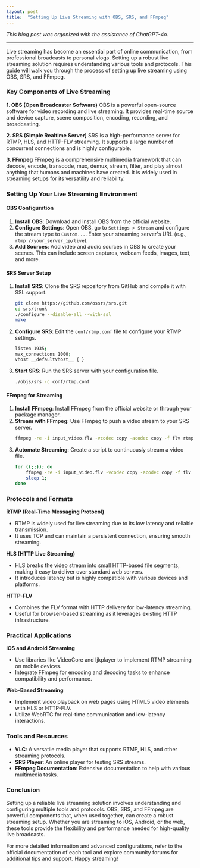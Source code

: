 ```yaml
---
layout: post
title:  "Setting Up Live Streaming with OBS, SRS, and FFmpeg"
---
```


*This blog post was organized with the assistance of ChatGPT-4o.*

---

Live streaming has become an essential part of online communication, from professional broadcasts to personal vlogs. Setting up a robust live streaming solution requires understanding various tools and protocols. This guide will walk you through the process of setting up live streaming using OBS, SRS, and FFmpeg.

### Key Components of Live Streaming

**1. OBS (Open Broadcaster Software)**
OBS is a powerful open-source software for video recording and live streaming. It provides real-time source and device capture, scene composition, encoding, recording, and broadcasting.

**2. SRS (Simple Realtime Server)**
SRS is a high-performance server for RTMP, HLS, and HTTP-FLV streaming. It supports a large number of concurrent connections and is highly configurable.

**3. FFmpeg**
FFmpeg is a comprehensive multimedia framework that can decode, encode, transcode, mux, demux, stream, filter, and play almost anything that humans and machines have created. It is widely used in streaming setups for its versatility and reliability.

### Setting Up Your Live Streaming Environment

#### OBS Configuration

1. **Install OBS**: Download and install OBS from the official website.
2. **Configure Settings**: Open OBS, go to `Settings > Stream` and configure the stream type to `Custom...`. Enter your streaming server's URL (e.g., `rtmp://your_server_ip/live`).
3. **Add Sources**: Add video and audio sources in OBS to create your scenes. This can include screen captures, webcam feeds, images, text, and more.

#### SRS Server Setup

1. **Install SRS**: Clone the SRS repository from GitHub and compile it with SSL support.
    ```sh
    git clone https://github.com/ossrs/srs.git
    cd srs/trunk
    ./configure --disable-all --with-ssl
    make
    ```
2. **Configure SRS**: Edit the `conf/rtmp.conf` file to configure your RTMP settings.
    ```sh
    listen 1935;
    max_connections 1000;
    vhost __defaultVhost__ { }
    ```
3. **Start SRS**: Run the SRS server with your configuration file.
    ```sh
    ./objs/srs -c conf/rtmp.conf
    ```

#### FFmpeg for Streaming

1. **Install FFmpeg**: Install FFmpeg from the official website or through your package manager.
2. **Stream with FFmpeg**: Use FFmpeg to push a video stream to your SRS server.
    ```sh
    ffmpeg -re -i input_video.flv -vcodec copy -acodec copy -f flv rtmp://your_server_ip/live/stream_key
    ```
3. **Automate Streaming**: Create a script to continuously stream a video file.
    ```sh
    for ((;;)); do 
        ffmpeg -re -i input_video.flv -vcodec copy -acodec copy -f flv rtmp://your_server_ip/live/stream_key;
        sleep 1;
    done
    ```

### Protocols and Formats

**RTMP (Real-Time Messaging Protocol)**
- RTMP is widely used for live streaming due to its low latency and reliable transmission.
- It uses TCP and can maintain a persistent connection, ensuring smooth streaming.

**HLS (HTTP Live Streaming)**
- HLS breaks the video stream into small HTTP-based file segments, making it easy to deliver over standard web servers.
- It introduces latency but is highly compatible with various devices and platforms.

**HTTP-FLV**
- Combines the FLV format with HTTP delivery for low-latency streaming.
- Useful for browser-based streaming as it leverages existing HTTP infrastructure.

### Practical Applications

**iOS and Android Streaming**
- Use libraries like VideoCore and Ijkplayer to implement RTMP streaming on mobile devices.
- Integrate FFmpeg for encoding and decoding tasks to enhance compatibility and performance.

**Web-Based Streaming**
- Implement video playback on web pages using HTML5 video elements with HLS or HTTP-FLV.
- Utilize WebRTC for real-time communication and low-latency interactions.

### Tools and Resources

- **VLC**: A versatile media player that supports RTMP, HLS, and other streaming protocols.
- **SRS Player**: An online player for testing SRS streams.
- **FFmpeg Documentation**: Extensive documentation to help with various multimedia tasks.

### Conclusion

Setting up a reliable live streaming solution involves understanding and configuring multiple tools and protocols. OBS, SRS, and FFmpeg are powerful components that, when used together, can create a robust streaming setup. Whether you are streaming to iOS, Android, or the web, these tools provide the flexibility and performance needed for high-quality live broadcasts.

For more detailed information and advanced configurations, refer to the official documentation of each tool and explore community forums for additional tips and support. Happy streaming!